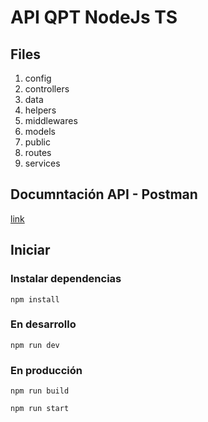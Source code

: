 # API QPT NodeJs TS

## Files
  1. config
  2. controllers
  3. data
  4. helpers
  5. middlewares
  6. models
  7. public
  8. routes
  9. services

## Documntación API - Postman

[link](https://documenter.getpostman.com/view/10645967/UUxxg81H)

## Iniciar

### Instalar dependencias
```
npm install
```
### En desarrollo
```
npm run dev
```

### En producción
```
npm run build

npm run start
```

